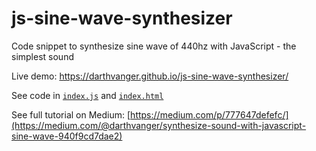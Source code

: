 # js-sine-wave-synthesizer

Code snippet to synthesize sine wave of 440hz with JavaScript - the simplest sound

Live demo: https://darthvanger.github.io/js-sine-wave-synthesizer/

See code in [`index.js`](https://github.com/DarthVanger/js-sine-wave-synthesizer/blob/master/index.js) and [`index.html`](https://github.com/DarthVanger/js-sine-wave-synthesizer/blob/master/index.html)

See full tutorial on Medium: [https://medium.com/p/777647defefc/](https://medium.com/@darthvanger/synthesize-sound-with-javascript-sine-wave-940f9cd7dae2)
